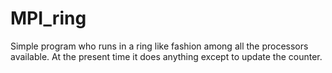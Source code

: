 # MPI_ring
Simple program who runs in a ring like fashion among all the processors available.
At the present time it does anything except to update the counter.
